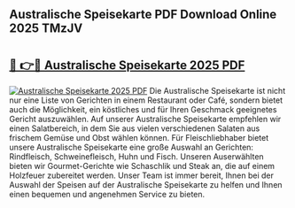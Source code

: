 ## Australische Speisekarte PDF Download Online 2025 TMzJV

# <h2><a href="http://gcbmr0.nevu.top/?p=Australische+Speisekarte">🔗 👉🔴 Australische Speisekarte 2025 PDF</a></h2>

[![Australische Speisekarte 2025 PDF](https://i.imgur.com/dBaPXMq.png)](http://gcbmr0.nevu.top/?p=Australische+Speisekarte)
Die Australische Speisekarte ist nicht nur eine Liste von Gerichten in einem Restaurant oder Café, sondern bietet auch die Möglichkeit, ein köstliches und für Ihren Geschmack geeignetes Gericht auszuwählen. Auf unserer Australische Speisekarte empfehlen wir einen Salatbereich, in dem Sie aus vielen verschiedenen Salaten aus frischem Gemüse und Obst wählen können. Für Fleischliebhaber bietet unsere Australische Speisekarte eine große Auswahl an Gerichten: Rindfleisch, Schweinefleisch, Huhn und Fisch. Unseren Auserwählten bieten wir Gourmet-Gerichte wie Schaschlik und Steak an, die auf einem Holzfeuer zubereitet werden. Unser Team ist immer bereit, Ihnen bei der Auswahl der Speisen auf der Australische Speisekarte zu helfen und Ihnen einen bequemen und angenehmen Service zu bieten.
